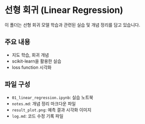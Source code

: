 # 선형 회귀 (Linear Regression)

이 폴더는 선형 회귀 모델 학습과 관련된 실습 및 개념 정리를 담고 있습니다.

## 주요 내용
- 지도 학습, 회귀 개념
- scikit-learn을 활용한 실습
- loss function 시각화

## 파일 구성
- `01_linear_regression.ipynb`: 실습 노트북
- `notes.md`: 개념 정리 마크다운 파일
- `result_plot.png`: 예측 결과 시각화 이미지
- `log.md`: 코드 수정 기록 파일